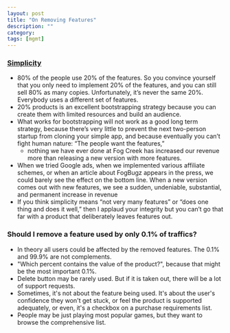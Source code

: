 ```yaml
---
layout: post
title: "On Removing Features"
description: ""
category: 
tags: [mgmt]
--- 
```


### [Simplicity](https://www.joelonsoftware.com/2006/12/09/simplicity/)

* 80% of the people use 20% of the features. So you convince yourself that you only need to implement 20% of the features, and you can still sell 80% as many copies. Unfortunately, it’s never the same 20%. Everybody uses a different set of features. 
* 20% products is an excellent bootstrapping strategy because you can create them with limited resources and build an audience. 
* What works for bootstrapping will not work as a good long term strategy, because there’s very little to prevent the next two-person startup from cloning your simple app, and because eventually you can’t fight human nature: “The people want the features,”
  * nothing we have ever done at Fog Creek has increased our revenue more than releasing a new version with more features.
* When we tried Google ads, when we implemented various affiliate schemes, or when an article about FogBugz appears in the press, we could barely see the effect on the bottom line. When a new version comes out with new features, we see a sudden, undeniable, substantial, and permanent increase in revenue
* If you think simplicity means “not very many features” or “does one thing and does it well,” then I applaud your integrity but you can’t go that far with a product that deliberately leaves features out.

### Should I remove a feature used by only 0.1% of traffics?

* In theory all users could be affected by the removed features.  The 0.1% and 99.9% are not complements.
* "Which percent contains the value of the product?", because that might be the most important 0.1%. 
* Delete button may be rarely used. But if it is taken out, there will be a lot of support requests.
* Sometimes, it's not about the feature being used. It's about the user's confidence they won't get stuck, or feel the product is supported adequately, or even, it's a checkbox on a purchase requirements list.
* People may be just playing most popular games, but they want to browse the comprehensive list. 

